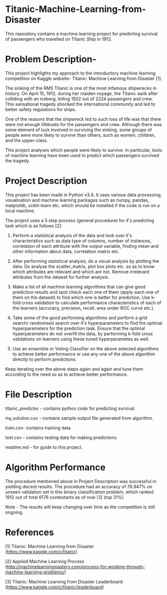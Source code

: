 # Titanic-Machine-Learning-from-Disaster
This repository contains a machine learning project for predicting survival of passengers who travelled on Titanic Ship in 1912.

# Problem Description-
This project highlights my approach to the introductory machine learning competition on Kaggle website- Titanic: Machine Learning from Disaster [1].

The sinking of the RMS Titanic is one of the most infamous shipwrecks in history.  On April 15, 1912, during her maiden voyage, the Titanic sank after colliding with an iceberg, killing 1502 out of 2224 passengers and crew. This sensational tragedy shocked the international community and led to better safety regulations for ships.

One of the reasons that the shipwreck led to such loss of life was that there were not enough lifeboats for the passengers and crew. Although there was some element of luck involved in surviving the sinking, some groups of people were more likely to survive than others, such as women, children, and the upper-class.

This project analyses which people were likely to survive. In particular, tools of machine learning have been used to predict which passengers survived the tragedy.

# Project Description
This project has been made in Python v3.4. It uses various data processing, visualisation and machine learning packages such as numpy, pandas, matplotlib, scikit-learn etc. which should be installed if the code is run on a local machine.

The project uses a 5 step process (general procedure) for it's predicting task which is as follows [2]: 

  1) Perform a statistical analysis of the data and look over it's characteristics such as data type of columns, number of instances, correlation of each attribute with the output variable, finding mean and other information about data, correlation matrix etc.

  2) After performing statistical analysis, do a visual analysis by plotting the data. Do analyse the scatter_matrix, plot box plots etc. so as to know which attributes are relevant and which are not. Remove irrelevant attributes from the dataset for further analysis.

  3) Make a list of all machine learning algorithms that can give good prediction results and spot check each one of them (apply each one of them on the dataset) to find which one is better for prediction. Use k-fold cross validation to calculate performance characteristics of each of the learners (accuracy, precision, recall, area under ROC curve etc.).

  4) Take some of the good performing algorithms and perform a grid search/ randomised search over it's hyperparameters to find the optimal hyperparameters for the prediction task. Ensure that the optimal hyperparameters do not overfit the data, by performing k-fold cross validations on learners using these tuned hyperparametes as well.

  5) Use an ensemble or Voting Classifier on the above selected algorithms to achieve better performance or use any one of the above algorithm directly to perform predictions.

Keep iterating over the above steps again and again and tune them according to the need so as to achieve better performance.

# File Description

titanic_predictor - contains python code for predicting survival.

my_solution.csv - contains sample output file generated from algorithm.

train.csv- contains training data

test.csv - contains testing data for making predictions

readme.md - for guide to this project.

# Algorithm Performance
The procedure mentioned above in Project Description was successful in yielding decent results. The procedure had an accuracy of 78.947% on unseen validation set in this binary classification problem, which ranked 1912 out of total 6176 contestants as of now [3] (top 31%)

Note - The results will keep changing over time as the competition is still ongoing.

# References
[1] Titanic: Machine Learning from Disaster (https://www.kaggle.com/c/titanic)

[2] Applied Machine Learning Process (http://machinelearningmastery.com/process-for-working-through-machine-learning-problems/)

[3] Titanic: Machine Learning from Disaster Leaderboard (https://www.kaggle.com/c/titanic/leaderboard)
